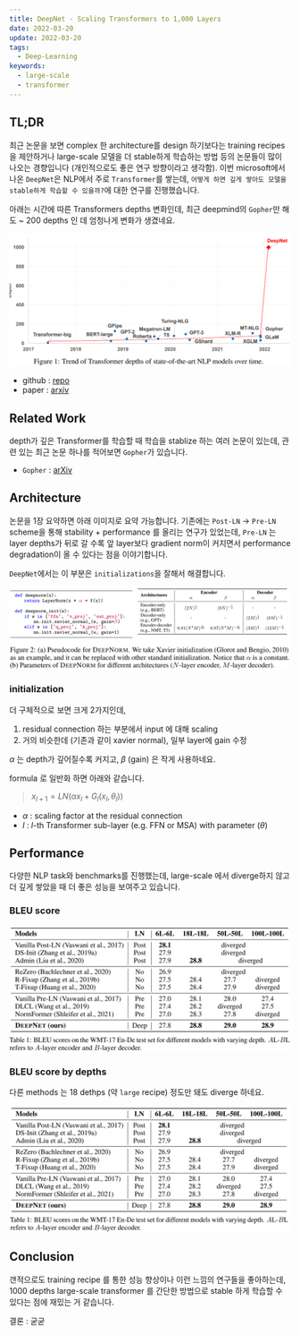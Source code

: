 ```yaml
---
title: DeepNet - Scaling Transformers to 1,000 Layers
date: 2022-03-20
update: 2022-03-20
tags:
  - Deep-Learning
keywords:
  - large-scale
  - transformer
---
```


## TL;DR

최근 논문을 보면 complex 한 architecture를 design 하기보다는 training recipes을 제안하거나 large-scale 모델을 더 stable하게 학습하는 방법 등의 논문들이 많이 나오는 경향입니다 (개인적으로도 좋은 연구 방향이라고 생각함). 이번 microsoft에서 나온 `DeepNet`은 NLP에서 주로 `Transformer`를 쌓는데, `어떻게 하면 깊게 쌓아도 모델을 stable하게 학습할 수 있을까?`에 대한 연구를 진행했습니다.

아래는 시간에 따른 Transformers depths 변화인데, 최근 deepmind의 `Gopher`만 해도 ~ 200 depths 인 데 엄청나게 변화가 생겼네요.

![transformer-depths](./transformer-depths.png)

* github : [repo](https://github.com/microsoft/unilm)
* paper : [arxiv](https://arxiv.org/pdf/2203.00555.pdf)

## Related Work

depth가 깊은 Transformer를 학습할 때 학습을 stablize 하는 여러 논문이 있는데, 관련 있는 최근 논문 하나를 적어보면 `Gopher`가 있습니다.

* `Gopher` : [arXiv](https://arxiv.org/abs/2112.11446)

## Architecture

논문을 1장 요약하면 아래 이미지로 요약 가능합니다. 기존에는 `Post-LN` -> `Pre-LN` scheme을 통해 stability + performance 를 올리는 연구가 있었는데, `Pre-LN` 는 layer depths가 뒤로 갈 수록 앞 layer보다 gradient norm이 커지면서 performance degradation이 올 수 있다는 점을 이야기합니다.

`DeepNet`에서는 이 부분은 `initializations`을 잘해서 해결합니다.

![initiaizers](./initializers.png)

### initialization

더 구체적으로 보면 크게 2가지인데,

1. residual connection 하는 부분에서 input 에 대해 scaling
2. 거의 비슷한데 (기존과 같이 xavier normal), 일부 layer에 gain 수정

$\alpha$ 는 depth가 깊어질수록 커지고, $\beta$ (gain) 은 작게 사용하네요.

formula 로 일반화 하면 아래와 같습니다.

> $x_{l + 1} = LN(\alpha x_{l} + G_{l}(x_{l}, \theta_{l}))$

* $\alpha$ : scaling factor at the residual connection
* $l$ : $l$-th Transformer sub-layer (e.g. FFN or MSA) with parameter ($\theta$)

## Performance

다양한 NLP task와 benchmarks를 진행했는데, large-scale 에서 diverge하지 않고 더 깊게 쌓았을 때 더 좋은 성능을 보여주고 있습니다.

### BLEU score

![bleu](./bleu-benchmark.png)

### BLEU score by depths

다른 methods 는 18 dethps (약 `large` recipe) 정도만 돼도 diverge 하네요.

![blue-depths](./bleu-by-depths.png)

## Conclusion

갠적으로도 training recipe 를 통한 성능 향상이나 이런 느낌의 연구들을 좋아하는데, 1000 depths large-scale transformer 를 간단한 방법으로 stable 하게 학습할 수 있다는 점에 재밌는 거 같습니다.

결론 : 굳굳
